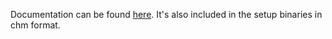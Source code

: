 Documentation can be found [here](https://www.dataweb.de/en/support/documentation/nshape/index.html).
It's also included in the setup binaries in chm format.
